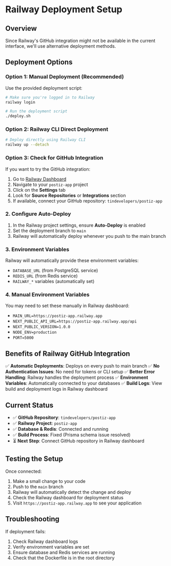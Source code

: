 # Railway Deployment Setup

## Overview
Since Railway's GitHub integration might not be available in the current interface, we'll use alternative deployment methods.

## Deployment Options

### Option 1: Manual Deployment (Recommended)

Use the provided deployment script:

```bash
# Make sure you're logged in to Railway
railway login

# Run the deployment script
./deploy.sh
```

### Option 2: Railway CLI Direct Deployment

```bash
# Deploy directly using Railway CLI
railway up --detach
```

### Option 3: Check for GitHub Integration

If you want to try the GitHub integration:

1. Go to [Railway Dashboard](https://railway.app/dashboard)
2. Navigate to your `postiz-app` project
3. Click on the **Settings** tab
4. Look for **Source Repositories** or **Integrations** section
5. If available, connect your GitHub repository: `tindevelopers/postiz-app`

### 2. Configure Auto-Deploy

1. In the Railway project settings, ensure **Auto-Deploy** is enabled
2. Set the deployment branch to `main`
3. Railway will automatically deploy whenever you push to the main branch

### 3. Environment Variables

Railway will automatically provide these environment variables:
- `DATABASE_URL` (from PostgreSQL service)
- `REDIS_URL` (from Redis service)
- `RAILWAY_*` variables (automatically set)

### 4. Manual Environment Variables

You may need to set these manually in Railway dashboard:
- `MAIN_URL=https://postiz-app.railway.app`
- `NEXT_PUBLIC_API_URL=https://postiz-app.railway.app/api`
- `NEXT_PUBLIC_VERSION=1.0.0`
- `NODE_ENV=production`
- `PORT=5000`

## Benefits of Railway GitHub Integration

✅ **Automatic Deployments**: Deploys on every push to main branch
✅ **No Authentication Issues**: No need for tokens or CLI setup
✅ **Better Error Handling**: Railway handles the deployment process
✅ **Environment Variables**: Automatically connected to your databases
✅ **Build Logs**: View build and deployment logs in Railway dashboard

## Current Status

- ✅ **GitHub Repository**: `tindevelopers/postiz-app`
- ✅ **Railway Project**: `postiz-app`
- ✅ **Database & Redis**: Connected and running
- ✅ **Build Process**: Fixed (Prisma schema issue resolved)
- ⏳ **Next Step**: Connect GitHub repository in Railway dashboard

## Testing the Setup

Once connected:
1. Make a small change to your code
2. Push to the `main` branch
3. Railway will automatically detect the change and deploy
4. Check the Railway dashboard for deployment status
5. Visit `https://postiz-app.railway.app` to see your application

## Troubleshooting

If deployment fails:
1. Check Railway dashboard logs
2. Verify environment variables are set
3. Ensure database and Redis services are running
4. Check that the Dockerfile is in the root directory
